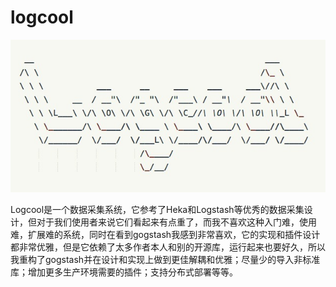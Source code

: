 # logcool

![Logcool](./logcool.jpg)

Logcool是一个数据采集系统，它参考了Heka和Logstash等优秀的数据采集设计，但对于我们使用者来说它们看起来有点重了，而我不喜欢这种入门难，使用难，扩展难的系统，同时在看到gogstash我感到非常喜欢，它的实现和插件设计都非常优雅，但是它依赖了太多作者本人和别的开源库，运行起来也要好久，所以我重构了gogstash并在设计和实现上做到更佳解耦和优雅；尽量少的导入非标准库；增加更多生产环境需要的插件；支持分布式部署等等。
